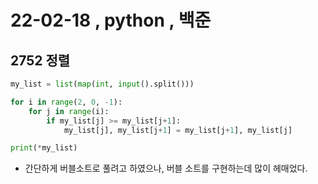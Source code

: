 # 22-02-18  , python , 백준 

## 2752 정렬

```python
my_list = list(map(int, input().split()))

for i in range(2, 0, -1):
    for j in range(i):
        if my_list[j] >= my_list[j+1]:
            my_list[j], my_list[j+1] = my_list[j+1], my_list[j]

print(*my_list)
```

- 간단하게 버블소트로 풀려고 하였으나, 버블 소트를 구현하는데 많이 헤매었다.